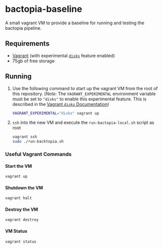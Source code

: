 # bactopia-baseline

A small vagrant VM to provide a baseline for running and testing the bactopia pipeline.

## Requirements

-   [Vagrant](https://www.vagrantup.com/) (with experimental [`disks`](https://developer.hashicorp.com/vagrant/docs/disks/usage) feature enabled)
-   75gb of free storage

## Running

1. Use the following command to start up the vagrant VM from the root of this repository. (_Note:_ The `VAGRANT_EXPERIMENTAL` environment variable must be set to `"disks"` to enable this experimental feature. This is described in the [Vagrant `disks` Documentation](https://developer.hashicorp.com/vagrant/docs/disks/usage))

    ```sh
    VAGRANT_EXPERIMENTAL="disks" vagrant up
    ```

2. `ssh` into the new VM and execute the `run-bactopia-local.sh` script as root

    ```sh
    vagrant ssh
    sudo ./run-backtopia.sh
    ```

### Useful Vagrant Commands

#### Start the VM

```sh
vagrant up
```

#### Shutdown the VM

```sh
vagrant halt
```

#### Destroy the VM

```sh
vagrant destroy
```

#### VM Status

```sh
vagrant status
```
